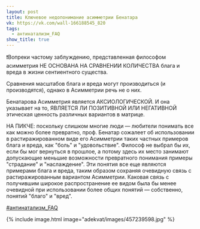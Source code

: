 ```yaml
---
layout: post
title: Ключевое недопонимание асимметрии Бенатара
vk: https://vk.com/wall-166188545_820
tags:
  - антинатализм_FAQ
show_title: true
---
```

❗Вопреки частому заблуждению, представленная философом асимметрия НЕ ОСНОВАНА НА СРАВНЕНИИ КОЛИЧЕСТВА блага и вреда в жизни сентиентного существа.

Сравнения масштабов блага и вреда могут производиться (и производятся), однако в Асимметрии речь не о них.

Бенатарова Асимметрия является АКСИОЛОГИЧЕСКОЙ. И она указывает на то, ЯВЛЯЕТСЯ ЛИ ПОЗИТИВНОЙ ИЛИ НЕГАТИВНОЙ этическая ценность различных вариантов в матрице.

НА ПИКЧЕ: поскольку слишком многие люди — любители понимать все как можно более превратно, проф. Бенатар сожалеет об использовании в растиражированном виде его Асимметрии таких частных примеров блага и вреда, как "боль" и "удовольствие". Философ не выбрал бы их, если бы мог вернуться в прошлое, а потому здесь их место занимают допускающие меньшие возможности превратного понимания примеры "страдание" и "наслаждение". Эти понятия все еще являются примерами блага и вреда, таким образом сохраняя очевидную связь с растиражированным вариантом Асимметрии. Каковая связь с получившим широкое распространение ее видом была бы менее очевидной при использовании более общих понятий — собственно, понятий "благо" и "вред".

[#антинатализм_FAQ](poisk.html#антинатализм_FAQ)

{% include image.html image="adekvat/images/457239598.jpg" %}